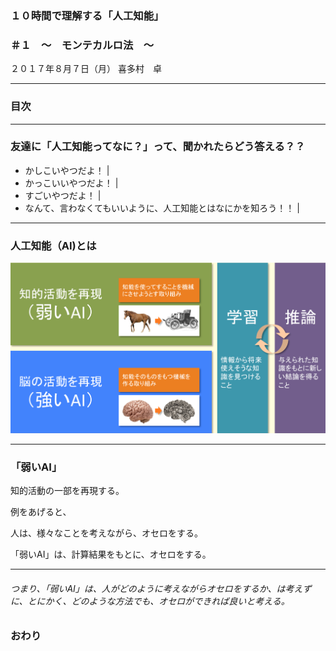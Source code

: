 ### １０時間で理解する「人工知能」
### ＃１　〜　モンテカルロ法　〜

２０１７年８月７日（月）
喜多村　卓


---

### 目次

---


### 友達に「人工知能ってなに？」って、聞かれたらどう答える？？

- かしこいやつだよ！ |
- かっこいいやつだよ！ |
- すごいやつだよ！ |
- なんて、言わなくてもいいように、人工知能とはなにかを知ろう！！ |

---


### 人工知能（AI)とは

![人工知能とは何？](image/what-ai.png)


---

### 「弱いAI」

知的活動の一部を再現する。

例をあげると、

人は、様々なことを考えながら、オセロをする。

「弱いAI」は、計算結果をもとに、オセロをする。

---

###### つまり、「弱いAI」は、人がどのように考えながらオセロをするか、は考えずに、とにかく、どのような方法でも、オセロができれば良いと考える。




### おわり
